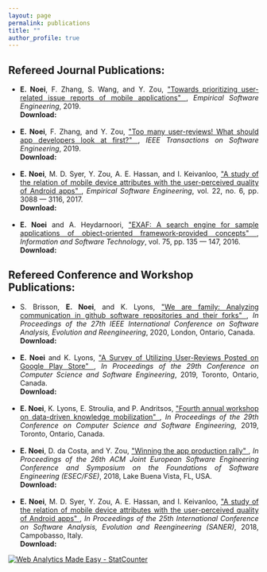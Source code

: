 ```yaml
---
layout: page
permalink: publications
title: ""
author_profile: true
---
```




<p>
<h2>Refereed Journal Publications:</h2>
    <ul style="text-align:justify">
        <li><b>E. Noei</b>, F. Zhang, S. Wang, and Y. Zou, <a target="_blank" href="http://dx.doi.org/10.1007/s10664-019-09684-y">"Towards prioritizing user-related issue reports of mobile applications" <i style="font-size: 10px; color:darkgrey;" class="fas fa-external-link-alt"></i></a>, <i>Empirical Software Engineering</i>, 2019.
        <br/>
        <b>Download: <a target="_top" style="font-size: 32px; color:maroon;" href="./papers/noei2019prioritizing.pdf"><i class="far fa-file-pdf"></i></a> <a style="font-size: 32px; color:maroon;" href="./papers/noei2019prioritizing-presentation.pdf"> <i class="far fa-file-powerpoint"></i></a></b></li>
        <br/>
        <li><b>E. Noei</b>, F. Zhang, and Y. Zou, <a target="_blank" href="http://dx.doi.org/10.1109/TSE.2019.2893171">"Too many user-reviews! What should app developers look at first?" <i style="font-size: 10px; color:darkgrey;" class="fas fa-external-link-alt"></i></a>, <i>IEEE Transactions on Software Engineering</i>, 2019.
        <br/>
        <b>Download: <a target="_top" style="font-size: 32px; color:maroon;" href="./papers/noei2019keytopics.pdf"> <i class="far fa-file-pdf"></i></a></b></li>
        <br/>
        <li><b>E. Noei</b>, M. D. Syer, Y. Zou, A. E. Hassan, and I. Keivanloo, <a target="_blank" href="http://dx.doi.org/10.1007/s10664-017-9507-3">"A study of the relation of mobile device attributes with the user-perceived quality of Android apps" <i style="font-size: 10px; color:darkgrey;" class="fas fa-external-link-alt"></i></a>, <i>Empirical Software Engineering</i>, vol. 22, no. 6, pp. 3088 &mdash; 3116, 2017.
        <br/>
        <b>Download: <a style="font-size: 32px; color:maroon;" href="http://sail.cs.queensu.ca/Downloads/EMSE2017_AStudyOfTheRelationOfMobileDeviceAttributesWithTheUser-perceivedQualityOfAndroidApps.pdf"> <i class="far fa-file-pdf"></i></a></b></li>			
        <br/>
        <li><b>E. Noei</b> and A. Heydarnoori, <a target="_blank" href="http://dx.doi.org/10.1016/j.infsof.2016.03.007">"EXAF: A search engine for sample applications of object-oriented framework-provided concepts" <i style="font-size: 10px; color:darkgrey;" class="fas fa-external-link-alt"></i></a>, <i> Information and Software Technology</i>, vol. 75, pp. 135 &mdash; 147, 2016.
        <br/>
        <b>Download: <a target="_top" style="font-size: 32px; color:maroon;" href="./papers/noei2016EXAF.pdf"> <i class="far fa-file-pdf"></i></a></b></li>
    </ul>
</p>

<p>
<h2>Refereed Conference and Workshop Publications:</h2>
    <ul style="text-align:justify">		
        <li>S. Brisson, <b>E. Noei</b>, and K. Lyons, <a target="_blank" href="#">"We are family: Analyzing communication in github software repositories and their forks" <i style="font-size: 10px; color:darkgrey;" class="fas fa-external-link-alt"></i></a>, <i>In Proceedings of the 27th IEEE International Conference on Software Analysis, Evolution and Reengineering</i>, 2020, London, Ontario, Canada.
        <br/>
        <b>Download: <a target="_top" style="font-size: 32px; color:maroon;" href="./papers/brisson2019family.pdf"> <i class="far fa-file-pdf"></i></a></b></li>
        <br/>
        <li><b>E. Noei</b> and K. Lyons, <a target="_blank" href="https://dl.acm.org/citation.cfm?id=3370278">"A Survey of Utilizing User-Reviews Posted on Google Play Store" <i style="font-size: 10px; color:darkgrey;" class="fas fa-external-link-alt"></i></a>, <i>In Proceedings of the 29th Conference on Computer Science and Software Engineering</i>, 2019, Toronto, Ontario, Canada.
        <br/>
        <b>Download: <a target="_top" style="font-size: 32px; color:maroon;" href="./papers/noei2019utilizing.pdf"> <i class="far fa-file-pdf"></i></a> <a style="font-size: 32px; color:maroon;" href="./papers/noei2019utilizing-presentation.pdf"> <i class="far fa-file-powerpoint"></i></a></b></li>
        <br/>
        <li><b>E. Noei</b>, K. Lyons, E. Stroulia, and P. Andritsos, <a target="_blank" href="https://dl.acm.org/citation.cfm?id=3370325">"Fourth annual workshop on data-driven knowledge mobilization" <i style="font-size: 10px; color:darkgrey;" class="fas fa-external-link-alt"></i></a>, <i>In Proceedings of the 29th Conference on Computer Science and Software Engineering</i>, 2019, Toronto, Ontario, Canada.</li>
        <br/>
        <li><b>E. Noei</b>, D. da Costa, and Y. Zou, <a target="_blank" href="http://dx.doi.org/10.1145/3236024.3236044">"Winning the app production rally" <i style="font-size: 10px; color:darkgrey;" class="fas fa-external-link-alt"></i></a>, <i>In Proceedings of the 26th ACM Joint European Software Engineering Conference and Symposium on the Foundations of Software Engineering (ESEC/FSE)</i>, 2018, Lake Buena Vista, FL, USA.
        <br/>
        <b>Download: <a style="font-size: 32px; color:maroon;" href="./papers/noei2018winning.pdf"> <i class="far fa-file-pdf"></i></a> <a style="font-size: 32px; color:maroon;" href="./papers/noei2018winning-presentation.pdf"> <i class="far fa-file-powerpoint"></i></a></b></li>	
        <br/>
        <li><b>E. Noei</b>, M. D. Syer, Y. Zou, A. E. Hassan, and I. Keivanloo, <a target="_blank" href="http://dx.doi.org/10.1109/SANER.2018.8330235">"A study of the relation of mobile device attributes with the user-perceived quality of Android apps" <i style="font-size: 10px; color:darkgrey;" class="fas fa-external-link-alt"></i></a>, <i>In Proceedings of the 25th International Conference on Software Analysis, Evolution and Reengineering (SANER)</i>, 2018,  Campobasso, Italy.
        <br/>
        <b>Download: <a style="font-size: 32px; color:maroon;" href="./papers/noei2018device-presentation.pdf"> <i class="far fa-file-powerpoint"></i></a></b></li>
    </ul>
</p>

<!-- Default Statcounter code for Homepage https://enoei.github.io/ -->
<script type="text/javascript">
var sc_project=12369002; 
var sc_invisible=1; 
var sc_security="c6459cff"; 
var sc_https=1; 
</script>
<script type="text/javascript"
src="https://www.statcounter.com/counter/counter.js" async></script>
<noscript><div class="statcounter"><a title="Web Analytics Made Easy -
StatCounter" href="https://statcounter.com/" target="_blank"><img
class="statcounter" src="https://c.statcounter.com/12369002/0/c6459cff/1/"
alt="Web Analytics Made Easy - StatCounter"></a></div></noscript>
<!-- End of Statcounter Code -->

<!-- Global site tag (gtag.js) - Google Analytics -->
<script async src="https://www.googletagmanager.com/gtag/js?id=UA-174161302-1"></script>
<script>
window.dataLayer = window.dataLayer || [];
function gtag(){dataLayer.push(arguments);}
gtag('js', new Date());

gtag('config', 'UA-174161302-1');
</script>